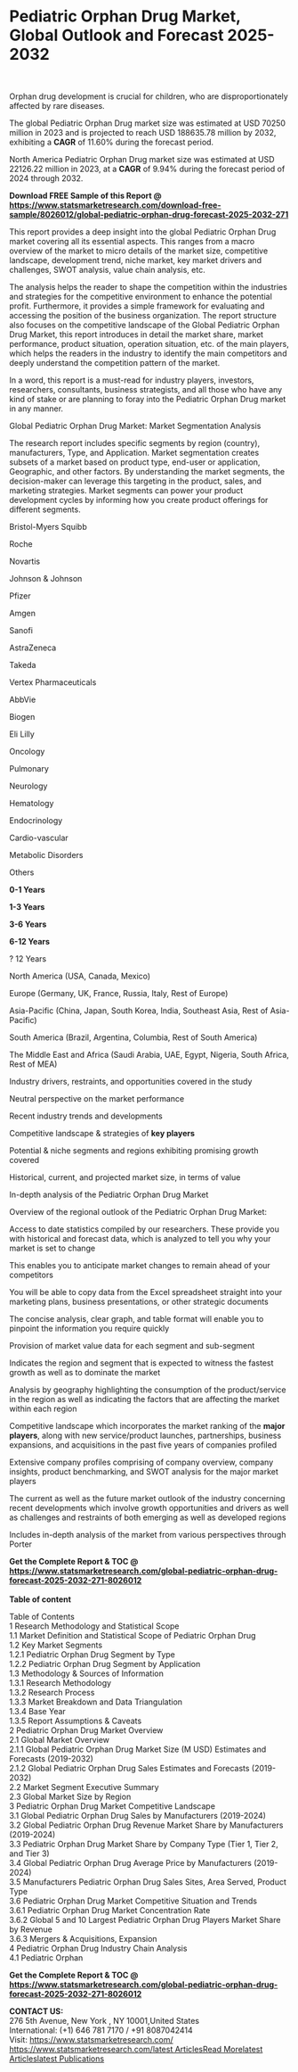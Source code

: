 <h1>Pediatric Orphan Drug Market, Global Outlook and Forecast 2025-2032</h1><br/><p>Orphan drug development is crucial for children, who are disproportionately affected by rare diseases.</p><p>The global Pediatric Orphan Drug market size was estimated at USD 70250 million in 2023 and is projected to reach USD 188635.78 million by 2032, exhibiting a <strong>CAGR</strong> of 11.60% during the forecast period.</p><p>North America Pediatric Orphan Drug market size was estimated at USD 22126.22 million in 2023, at a <strong>CAGR</strong> of 9.94% during the forecast period of 2024 through 2032.</p><p><strong>Download FREE Sample of this Report @ <a href="https://www.statsmarketresearch.com/download-free-sample/8026012/global-pediatric-orphan-drug-forecast-2025-2032-271">https://www.statsmarketresearch.com/download-free-sample/8026012/global-pediatric-orphan-drug-forecast-2025-2032-271</a></strong></p><p>This report provides a deep insight into the global Pediatric Orphan Drug market covering all its essential aspects. This ranges from a macro overview of the market to micro details of the market size, competitive landscape, development trend, niche market, key market drivers and challenges, SWOT analysis, value chain analysis, etc.</p><p>The analysis helps the reader to shape the competition within the industries and strategies for the competitive environment to enhance the potential profit. Furthermore, it provides a simple framework for evaluating and accessing the position of the business organization. The report structure also focuses on the competitive landscape of the Global Pediatric Orphan Drug Market, this report introduces in detail the market share, market performance, product situation, operation situation, etc. of the main players, which helps the readers in the industry to identify the main competitors and deeply understand the competition pattern of the market.</p><p>In a word, this report is a must-read for industry players, investors, researchers, consultants, business strategists, and all those who have any kind of stake or are planning to foray into the Pediatric Orphan Drug market in any manner.</p><p>Global Pediatric Orphan Drug Market: Market Segmentation Analysis</p><p>The research report includes specific segments by region (country), manufacturers, Type, and Application. Market segmentation creates subsets of a market based on product type, end-user or application, Geographic, and other factors. By understanding the market segments, the decision-maker can leverage this targeting in the product, sales, and marketing strategies. Market segments can power your product development cycles by informing how you create product offerings for different segments.</p><p>Bristol-Myers Squibb</p><p>Roche</p><p>Novartis</p><p>Johnson & Johnson</p><p>Pfizer</p><p>Amgen</p><p>Sanofi</p><p>AstraZeneca</p><p>Takeda</p><p>Vertex Pharmaceuticals</p><p>AbbVie</p><p>Biogen</p><p>Eli Lilly</p><p>Oncology</p><p>Pulmonary</p><p>Neurology</p><p>Hematology</p><p>Endocrinology</p><p>Cardio-vascular</p><p>Metabolic Disorders</p><p>Others</p><p><strong>0-1 Years</strong></p><p><strong>1-3 Years</strong></p><p><strong>3-6 Years</strong></p><p><strong>6-12 Years</strong></p><p>? 12 Years</p><p>North America (USA, Canada, Mexico)</p><p>Europe (Germany, UK, France, Russia, Italy, Rest of Europe)</p><p>Asia-Pacific (China, Japan, South Korea, India, Southeast Asia, Rest of Asia-Pacific)</p><p>South America (Brazil, Argentina, Columbia, Rest of South America)</p><p>The Middle East and Africa (Saudi Arabia, UAE, Egypt, Nigeria, South Africa, Rest of MEA)</p><p>Industry drivers, restraints, and opportunities covered in the study</p><p>Neutral perspective on the market performance</p><p>Recent industry trends and developments</p><p>Competitive landscape & strategies of <strong>key players</strong></p><p>Potential & niche segments and regions exhibiting promising growth covered</p><p>Historical, current, and projected market size, in terms of value</p><p>In-depth analysis of the Pediatric Orphan Drug Market</p><p>Overview of the regional outlook of the Pediatric Orphan Drug Market:</p><p>Access to date statistics compiled by our researchers. These provide you with historical and forecast data, which is analyzed to tell you why your market is set to change</p><p>This enables you to anticipate market changes to remain ahead of your competitors</p><p>You will be able to copy data from the Excel spreadsheet straight into your marketing plans, business presentations, or other strategic documents</p><p>The concise analysis, clear graph, and table format will enable you to pinpoint the information you require quickly</p><p>Provision of market value data for each segment and sub-segment</p><p>Indicates the region and segment that is expected to witness the fastest growth as well as to dominate the market</p><p>Analysis by geography highlighting the consumption of the product/service in the region as well as indicating the factors that are affecting the market within each region</p><p>Competitive landscape which incorporates the market ranking of the <strong>major players</strong>, along with new service/product launches, partnerships, business expansions, and acquisitions in the past five years of companies profiled</p><p>Extensive company profiles comprising of company overview, company insights, product benchmarking, and SWOT analysis for the major market players</p><p>The current as well as the future market outlook of the industry concerning recent developments which involve growth opportunities and drivers as well as challenges and restraints of both emerging as well as developed regions</p><p>Includes in-depth analysis of the market from various perspectives through Porter</p><div><b>Get the Complete Report & TOC @ <a href="https://www.statsmarketresearch.com/global-pediatric-orphan-drug-forecast-2025-2032-271-8026012">https://www.statsmarketresearch.com/global-pediatric-orphan-drug-forecast-2025-2032-271-8026012</a></b></div><br><b>Table of content</b><p>Table of Contents<br />1 Research Methodology and Statistical Scope<br />1.1 Market Definition and Statistical Scope of Pediatric Orphan Drug<br />1.2 Key Market Segments<br />1.2.1 Pediatric Orphan Drug Segment by Type<br />1.2.2 Pediatric Orphan Drug Segment by Application<br />1.3 Methodology & Sources of Information<br />1.3.1 Research Methodology<br />1.3.2 Research Process<br />1.3.3 Market Breakdown and Data Triangulation<br />1.3.4 Base Year<br />1.3.5 Report Assumptions & Caveats<br />2 Pediatric Orphan Drug Market Overview<br />2.1 Global Market Overview<br />2.1.1 Global Pediatric Orphan Drug Market Size (M USD) Estimates and Forecasts (2019-2032)<br />2.1.2 Global Pediatric Orphan Drug Sales Estimates and Forecasts (2019-2032)<br />2.2 Market Segment Executive Summary<br />2.3 Global Market Size by Region<br />3 Pediatric Orphan Drug Market Competitive Landscape<br />3.1 Global Pediatric Orphan Drug Sales by Manufacturers (2019-2024)<br />3.2 Global Pediatric Orphan Drug Revenue Market Share by Manufacturers (2019-2024)<br />3.3 Pediatric Orphan Drug Market Share by Company Type (Tier 1, Tier 2, and Tier 3)<br />3.4 Global Pediatric Orphan Drug Average Price by Manufacturers (2019-2024)<br />3.5 Manufacturers Pediatric Orphan Drug Sales Sites, Area Served, Product Type<br />3.6 Pediatric Orphan Drug Market Competitive Situation and Trends<br />3.6.1 Pediatric Orphan Drug Market Concentration Rate<br />3.6.2 Global 5 and 10 Largest Pediatric Orphan Drug Players Market Share by Revenue<br />3.6.3 Mergers & Acquisitions, Expansion<br />4 Pediatric Orphan Drug Industry Chain Analysis<br />4.1 Pediatric Orphan <br><div><b>Get the Complete Report & TOC @ <a href="https://www.statsmarketresearch.com/global-pediatric-orphan-drug-forecast-2025-2032-271-8026012">https://www.statsmarketresearch.com/global-pediatric-orphan-drug-forecast-2025-2032-271-8026012</a></b></div></p> <b>CONTACT US:</b><br>276 5th Avenue, New York , NY 10001,United States<br>International: (+1) 646 781 7170 / +91 8087042414<br>Visit: <a href="https://www.statsmarketresearch.com/">https://www.statsmarketresearch.com/</a><br><a href="https://gyeongbokgung.com">https://www.statsmarketresearch.com/</a><a href="https://hallyeomaritime.com">latest Articles</a><a href="https://jingwansa.com">Read More</a><a href=https://nguoiviet.jp/">latest Articles</a><a href="https://www.intelmarketresearch.com/">latest Publications</a>